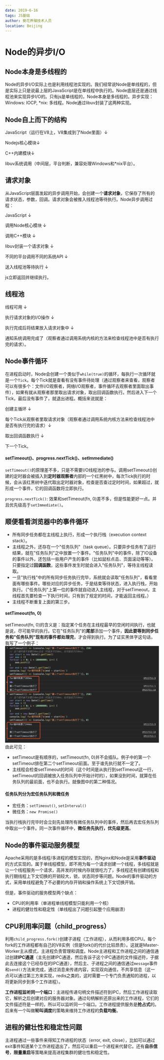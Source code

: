 ```yaml
---
date: 2019-6-16
tags: JS基础
author: 葵花养殖技术人员
location: Beijing
---
```


# Node的异步I/O

## Node本身是多线程的
Node的异步I/O实际上也是利用线程池实现的。我们经常说Node是单线程的，但是实际上只是说最上层的JavaScript是在单线程中执行的。Node底层还是通过线程池来实现异步I/O的。只有js是单线程的，Node本身是多线程的。异步实现：Windows: IOCP, *nix: 多线程。Node通过libuv封装了这两种实现。

## Node自上而下的结构
JavaScript（运行在V8上，V8集成到了Node里面）↓

Nodejs核心模块↓

C++内建模块↓

libuv系统调用（中间层，平台判断，兼容处理Windows和*nix平台）。

## 请求对象
从JavaScript层面发起的异步调用开始，会创建一个**请求对象**，它保存了所有的请求状态，参数，回调。请求对象会被推入线程池等待执行。Node异步调用过程：

JavaScript ↓ 

调用Node核心模块 ↓ 

调用C++模块 ↓ 

libuv封装一个请求对象 ↓ 

不同的平台调用不同的系统API ↓ 

送入线程池等待执行 ↓ 

js立即返回并继续执行。

## 线程池
线程可用 ↓ 

执行请求对象的I/O操作 ↓ 

执行完成后将结果放入请求对象中 ↓ 

通知系统调用完成了（观察者通过调用系统内核的方法来检查线程池中是否有执行完的请求）。

## Node事件循环
在进程启动时，Node会创建一个类似于`while(true)`的循环，每执行一次循环就是一个`Tick`。每个Tick就是查看有没有事件待处理（通过观察者来查看，观察者可以有很多个：文件I/O观察者，网络I/O观察者，事件循环去观察者里面取出事件），如果有就从观察者那里取出请求对象，取出回调函数执行。然后进入下一个Tick，最后没有事件了，就退出进程。概括来说就是：

创建主循环 ↓ 

每个Tick从观察者里取请求对象（观察者通过调用系统内核方法来检查线程池中是否有执行完的请求）↓ 

取出回调函数执行 ↓ 

下一个Tick。
#### setTimeout()、progress.nextTick()、setImmediate()
`setTimeout()`的原理差不多，只是不需要I/O线程池的参与。调用setTimeout()创建的定时器会被插入到**定时器观察者**内部的一个红黑树中，每次Tick执行的时候，会从该红黑树中迭代取出定时器对象，检查是否查过定时时间，如果超过，就形成一个事件，它的回调函数将立即执行。

`progress.nextTick()`: 效果和setTimeout(fn, 0)差不多，但是性能更好一点。并且优先级高于`setImmediate()`。

## 顺便看看浏览器中的事件循环
* 所有同步任务都在主线程上执行，形成一个执行栈（execution context stack）。
* 主线程之外，还存在一个"任务队列"（task queue）。只要异步任务有了运行结果，就在"任务队列"之中放置一个事件。"任务队列"中的事件，除了IO设备的事件以外，还包括一些用户产生的事件（比如鼠标点击、页面滚动等等）。只要指定过**回调函数**，这些事件发生时就会进入"任务队列"，等待主线程读取。
* 一旦"执行栈"中的所有同步任务执行完毕，系统就会读取"任务队列"，看看里面有哪些事件。哪些对应的异步任务，于是结束等待状态，进入执行栈，开始执行。（"任务队列"上第一位的事件就自动进入主线程，对于setTimeout，主线程首先要检查一下执行时间，只有到了规定的时间，才能返回主线程。）
* 主线程不断重复上面的第三步。

#### setTimeout(fn, 0)
setTimeout(fn, 0)的含义是：指定某个任务在主线程最早的空闲时间执行，也就是说，尽可能早的执行。它在"任务队列"的**尾部**添加一个事件，**因此要等到同步任务和"任务队列"现有的事件都处理完**，才会得到执行。为了证实黑体字这句话，我写了一个例子：
![eventloop](./images/eventloop.png)
由此可见：
* setTimeout是有顺序的，setTimeout(fn, 0)并不会插队。例子中的第一个setTimeout排在第二个setTimeout前面。至于谁先执行就不一定了。
* 主线程会检查setTimeout的时间（这个时间是从执行到setTimeout这一行，setTimeout的回调被放入任务队列中开始计时的），如果没到时间，就算在任务队列的最前面，也不会执行。就像图中的第二种情况。

#### 任务队列分为宏任务队列和微任务
* 宏任务：`setTimeout()`, `setInterval()`
* 微任务：`new Promise()`

当执行栈执行完毕时会立刻先处理所有微任务队列中的事件，然后再去宏任务队列中取出一个事件。同一次事件循环中，**微任务先执行，优先级更高**。

## Node的事件驱动服务模型
Apache采用的是多线程/多进程的模型实现的，而Nginx和Node是采用**事件驱动**的方式实现的。属于单线程模型，即不用为每一个请求创建一个线程，多线程就是让一个线程服务一个请求，高并发的时候内存就很吃力了，多线程还有创建线程和执行期线程上下文切换的开销较大，锁，状态同步等问题。Node的事件驱动的方式，采用单线程避免了不必要的内存开销和操作系统上下文切换开销。

但是，事件驱动的服务模型两个缺点：
* CPU的利用率（单进程单线程模型只能利用一个核）
* 进程的健壮性和稳定性（单线程出了问题引起整个应用崩溃）

## CPU利用率问题（child_progress）
利用`child_progress.fork()`创建子进程（工作进程），从而利用多核CPU。每个fork的工作进程都有自己的V8实例（但是fork()的代价比较昂贵）。这就是Master-Worker主从模式，主进程负责管理和调度。Node主进程和工作进程之间的通信通过创建**IPC通道**（主先创建IPC通道，然后告诉子这个IPC通道的文件描述符，子据此去连接这个已经存在的IPC通道），然后主、子进程之间的通信通过`message`事件和`send()`方法来完成，通过消息来传递内容，实现双向通信，不共享信息（这一点可以通过第三方来实现，redis之类的，这时需要一个专门负责通知的进程，以将更新同步到多个工作进程）。

**工作进程监听同一个端口**：主进程传递句柄文件描述符到IPC，然后工作进程读取它，解析之后创建对应的服务器对象。通过句柄解析还原出来的工作进程，它们的文件描述符是一样的，所以可以监听同一个端口。工作进程提供服务是**抢占式**的。后来有一个叫做**轮叫调度**的策略来维持工作进程的**负载均衡**。

## 进程的健壮性和稳定性问题
主进程通过一些事件来得知工作进程的状态（error, exit, close），比如可以通过exit事件知道某个工作进程退出了，然后可以重启一个进程来代替它。还有**自杀信号**，**限量重启**等策略来提高进程集群的健壮性和稳定性。